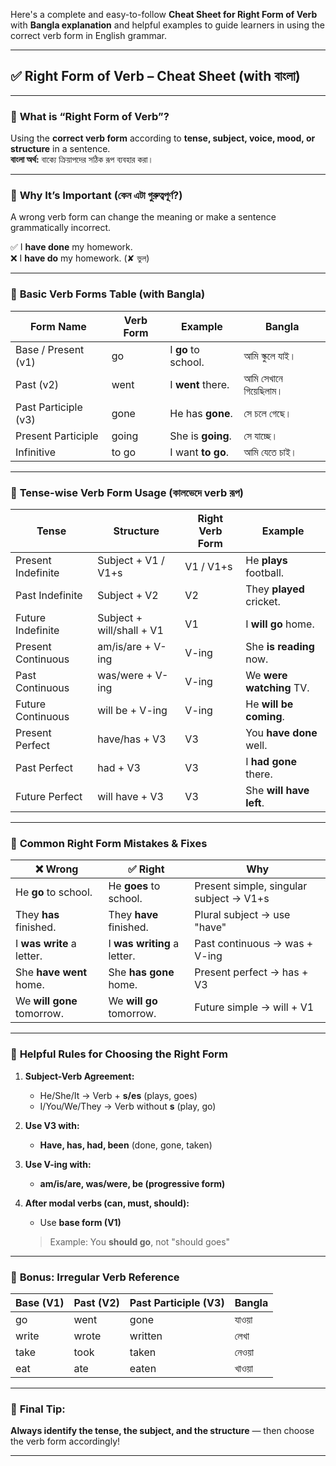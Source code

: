  Here's a complete and easy-to-follow **Cheat Sheet for Right Form of Verb** with **Bangla explanation** and helpful examples to guide learners in using the correct verb form in English grammar.

---

## ✅ **Right Form of Verb – Cheat Sheet (with বাংলা)**

---

### 🔹 **What is “Right Form of Verb”?**
Using the **correct verb form** according to **tense, subject, voice, mood, or structure** in a sentence.  
**বাংলা অর্থ:** বাক্যে ক্রিয়াপদের সঠিক রূপ ব্যবহার করা।

---

### 🔸 **Why It’s Important (কেন এটা গুরুত্বপূর্ণ?)**
A wrong verb form can change the meaning or make a sentence grammatically incorrect.

✅ I **have done** my homework.  
❌ I **have do** my homework. (✘ ভুল)

---

### 🔹 **Basic Verb Forms Table (with Bangla)**

| **Form Name**            | **Verb Form**   | **Example**        | **Bangla**               |
|---------------------------|------------------|---------------------|---------------------------|
| Base / Present (v1)       | go               | I **go** to school. | আমি স্কুলে যাই।           |
| Past (v2)                 | went             | I **went** there.   | আমি সেখানে গিয়েছিলাম।     |
| Past Participle (v3)      | gone             | He has **gone**.    | সে চলে গেছে।              |
| Present Participle        | going            | She is **going**.   | সে যাচ্ছে।                |
| Infinitive                | to go            | I want **to go**.   | আমি যেতে চাই।             |

---

### 🔸 **Tense-wise Verb Form Usage (কালভেদে verb রূপ)**

| **Tense**                | **Structure**                 | **Right Verb Form**        | **Example**               |
|---------------------------|-------------------------------|-----------------------------|----------------------------|
| Present Indefinite       | Subject + V1 / V1+s            | V1 / V1+s                   | He **plays** football.     |
| Past Indefinite          | Subject + V2                   | V2                          | They **played** cricket.   |
| Future Indefinite        | Subject + will/shall + V1      | V1                          | I **will go** home.        |
| Present Continuous       | am/is/are + V-ing              | V-ing                       | She **is reading** now.    |
| Past Continuous          | was/were + V-ing               | V-ing                       | We **were watching** TV.   |
| Future Continuous        | will be + V-ing                | V-ing                       | He **will be coming**.     |
| Present Perfect          | have/has + V3                  | V3                          | You **have done** well.    |
| Past Perfect             | had + V3                       | V3                          | I **had gone** there.      |
| Future Perfect           | will have + V3                 | V3                          | She **will have left**.    |

---

### 🔸 **Common Right Form Mistakes & Fixes**

| ❌ **Wrong**                      | ✅ **Right**                      | **Why**                                      |
|-----------------------------------|----------------------------------|----------------------------------------------|
| He **go** to school.              | He **goes** to school.           | Present simple, singular subject → V1+s     |
| They **has** finished.            | They **have** finished.          | Plural subject → use "have"                 |
| I **was write** a letter.         | I **was writing** a letter.      | Past continuous → was + V-ing               |
| She **have went** home.           | She **has gone** home.           | Present perfect → has + V3                  |
| We **will gone** tomorrow.        | We **will go** tomorrow.         | Future simple → will + V1                   |

---

### 🔸 **Helpful Rules for Choosing the Right Form**

1. **Subject-Verb Agreement:**
   - He/She/It → Verb + **s/es** (plays, goes)
   - I/You/We/They → Verb without **s** (play, go)

2. **Use V3 with:**
   - **Have, has, had, been** (done, gone, taken)

3. **Use V-ing with:**
   - **am/is/are, was/were, be (progressive form)**

4. **After modal verbs (can, must, should):**
   - Use **base form (V1)**  
   > Example: You **should go**, not "should goes"

---

### 🔹 **Bonus: Irregular Verb Reference**

| **Base (V1)** | **Past (V2)** | **Past Participle (V3)** | **Bangla**   |
|---------------|----------------|----------------------------|---------------|
| go            | went           | gone                       | যাওয়া         |
| write         | wrote          | written                    | লেখা          |
| take          | took           | taken                      | নেওয়া          |
| eat           | ate            | eaten                      | খাওয়া         |

---

### 🧠 **Final Tip:**
**Always identify the tense, the subject, and the structure** — then choose the verb form accordingly!

---

